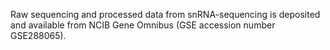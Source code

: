 Raw sequencing and processed data from snRNA-sequencing is deposited and available from NCIB Gene Omnibus (GSE accession number GSE288065). 
